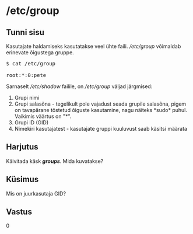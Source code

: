 # /etc/group

## Tunni sisu

Kasutajate haldamiseks kasutatakse veel ühte faili. */etc/group* võimaldab erinevate õigustega gruppe.

<pre>$ cat /etc/group

root:*:0:pete
</pre>

Sarnaselt */etc/shadow* failile, on */etc/group* väljad järgmised:

<ol>
<li>Grupi nimi</li>
<li>Grupi salasõna - tegelikult pole vajadust seada grupile salasõna, pigem on tavapärane tõstetud õiguste kasutamine, nagu näiteks *sudo* puhul. Vaikimis väärtus on "*".</li>
<li>Grupi ID (GID)</li>
<li>Nimekiri kasutajatest - kasutajate gruppi kuuluvust saab käsitsi määrata</li>
</ol> 

## Harjutus

Käivitada käsk <b>*groups*</b>. Mida kuvatakse?

## Küsimus

Mis on juurkasutaja GID?

## Vastus

0
